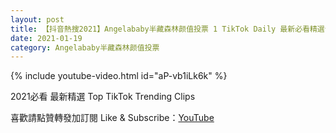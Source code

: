 ```yaml
---
layout: post
title: 【抖音熱搜2021】Angelababy半藏森林颜值投票 1 TikTok Daily 最新必看精選合集2021 01 19
date: 2021-01-19
category: Angelababy半藏森林颜值投票
---
```


{% include youtube-video.html id="aP-vb1iLk6k" %}

2021必看 最新精選 Top TikTok Trending Clips

喜歡請點贊轉發加訂閱 Like & Subscribe：[YouTube](https://www.youtube.com/channel/UCAoR7VcanIPd04uEq_GIylA/videos)

